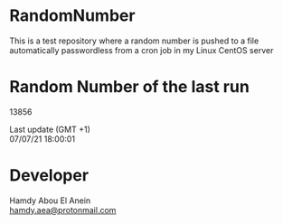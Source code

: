 # RandomNumber    
This is a test repository where a random number is pushed to a file automatically passwordless from a cron job in my Linux CentOS server    
# Random Number of the last run   
13856
      
Last update (GMT +1)    
07/07/21 18:00:01
# Developer    
Hamdy Abou El Anein   
hamdy.aea@protonmail.com
